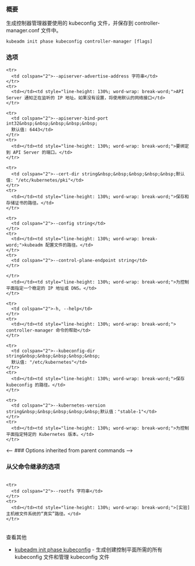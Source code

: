 
<!-- ### Synopsis -->
### 概要


<!-- Generate the kubeconfig file for the controller manager to use and save it to controller-manager.conf file  -->
生成控制器管理器要使用的 kubeconfig 文件，并保存到 controller-manager.conf 文件中。

```
kubeadm init phase kubeconfig controller-manager [flags]
```

<!-- ### Options -->
### 选项

<table style="width: 100%; table-layout: fixed;">
  <colgroup>
    <col span="1" style="width: 10px;" />
    <col span="1" />
  </colgroup>
  <tbody>

<!--     <tr>
      <td colspan="2">--apiserver-advertise-address string</td>
    </tr>
    <tr>
      <td></td><td style="line-height: 130%; word-wrap: break-word;">The IP address the API Server will advertise it's listening on. If not set the default network interface will be used.</td>
    </tr> -->
    <tr>
      <td colspan="2">--apiserver-advertise-address 字符串</td>
    </tr>
    <tr>
      <td></td><td style="line-height: 130%; word-wrap: break-word;">API Server 通知正在监听的 IP 地址。如果没有设置，将使用默认的网络接口</td>
    </tr>

<!--     <tr>
      <td colspan="2">--apiserver-bind-port int32&nbsp;&nbsp;&nbsp;&nbsp;&nbsp;Default: 6443</td>
    </tr>
    <tr>
      <td></td><td style="line-height: 130%; word-wrap: break-word;">Port for the API Server to bind to.</td>
    </tr> -->
    <tr>
      <td colspan="2">--apiserver-bind-port int32&nbsp;&nbsp;&nbsp;&nbsp;&nbsp;
      默认值: 6443</td>
    </tr>
    <tr>
      <td></td><td style="line-height: 130%; word-wrap: break-word;">要绑定到 API Server 的端口。</td>
    </tr>


<!--     <tr>
      <td colspan="2">--cert-dir string&nbsp;&nbsp;&nbsp;&nbsp;&nbsp;Default: "/etc/kubernetes/pki"</td>
    </tr>
    <tr>
      <td></td><td style="line-height: 130%; word-wrap: break-word;">The path where to save and store the certificates.</td>
    </tr> -->
    <tr>
      <td colspan="2">--cert-dir string&nbsp;&nbsp;&nbsp;&nbsp;&nbsp;默认值: "/etc/kubernetes/pki"</td>
    </tr>
    <tr>
      <td></td><td style="line-height: 130%; word-wrap: break-word;">保存和存储证书的路径。</td>
    </tr>

<!--     <tr>
      <td colspan="2">--config string</td>
    </tr>
    <tr>
      <td></td><td style="line-height: 130%; word-wrap: break-word;">Path to kubeadm configuration file.</td>
    </tr> -->
    <tr>
      <td colspan="2">--config string</td>
    </tr>
    <tr>
      <td></td><td style="line-height: 130%; word-wrap: break-word;">kubeadm 配置文件的路径。</td>
    </tr>
    <tr>
      <td colspan="2">--control-plane-endpoint string</td>
    </tr>
<!--
    </tr>
      <td></td><td style="line-height: 130%; word-wrap: break-word;">Specify a stable IP address or DNS name for the control plane.</td>
    </tr>
-->

    </tr>
      <td></td><td style="line-height: 130%; word-wrap: break-word;">为控制平面指定一个稳定的 IP 地址或 DNS。</td>
    </tr>    

<!--     <tr>
      <td colspan="2">-h, --help</td>
    </tr>
    <tr>
      <td></td><td style="line-height: 130%; word-wrap: break-word;">help for controller-manager</td>
    </tr> -->
    <tr>
      <td colspan="2">-h, --help</td>
    </tr>
    <tr>
      <td></td><td style="line-height: 130%; word-wrap: break-word;"> controller-manager 命令的帮助</td>
    </tr>

<!--     <tr>
      <td colspan="2">--kubeconfig-dir string&nbsp;&nbsp;&nbsp;&nbsp;&nbsp;Default: "/etc/kubernetes"</td>
    </tr>
    <tr>
      <td></td><td style="line-height: 130%; word-wrap: break-word;">The path where to save the kubeconfig file.</td>
    </tr> -->
    <tr>
      <td colspan="2">--kubeconfig-dir string&nbsp;&nbsp;&nbsp;&nbsp;&nbsp;
      默认值: "/etc/kubernetes"</td>
    </tr>
    <tr>
      <td></td><td style="line-height: 130%; word-wrap: break-word;">保存 kubeconfig 的路径。</td>
    </tr>

<!--
    <tr>
      <td colspan="2">--kubernetes-version string&nbsp;&nbsp;&nbsp;&nbsp;&nbsp;Default: "stable-1"</td>
    </tr>    
    <tr>
      <td></td><td style="line-height: 130%; word-wrap: break-word;">Choose a specific Kubernetes version for the control plane.</td>
    </tr>
-->

    <tr>
      <td colspan="2">--kubernetes-version string&nbsp;&nbsp;&nbsp;&nbsp;&nbsp;默认值："stable-1"</td>
    </tr>
    <tr>
      <td></td><td style="line-height: 130%; word-wrap: break-word;">为控制平面指定特定的 Kubernetes 版本。</td>
    </tr>



<-- ### Options inherited from parent commands -->

### 从父命令继承的选项

<table style="width: 100%; table-layout: fixed;">
  <colgroup>
    <col span="1" style="width: 10px;" />
    <col span="1" />
  </colgroup>
  <tbody>

<!--     <tr>
      <td colspan="2">--rootfs string</td>
    </tr>
    <tr>
      <td></td><td style="line-height: 130%; word-wrap: break-word;">[EXPERIMENTAL] The path to the 'real' host root filesystem.</td>
    </tr> -->
    <tr>
      <td colspan="2">--rootfs 字符串</td>
    </tr>
    <tr>
      <td></td><td style="line-height: 130%; word-wrap: break-word;">[实验] 主机根文件系统的“真实”路径。</td>
    </tr>

  </tbody>
</table>

<!--
SEE ALSO
* [kubeadm init phase kubeconfig](kubeadm_init_phase_kubeconfig.md)     - Generate all kubeconfig files necessary to establish the control plane and the admin kubeconfig file
-->

查看其他
* [kubeadm init phase kubeconfig](kubeadm_init_phase_kubeconfig.md)     - 生成创建控制平面所需的所有 kubeconfig 文件和管理 kubeconfig 文件



